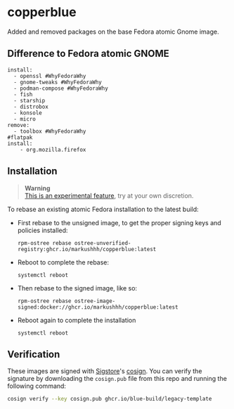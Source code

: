 # copperblue

Added and removed packages on the base Fedora atomic Gnome image.

## Difference to Fedora atomic GNOME

    install:
      - openssl #WhyFedoraWhy
      - gnome-tweaks #WhyFedoraWhy
      - podman-compose #WhyFedoraWhy
      - fish
      - starship
      - distrobox
      - konsole
      - micro
    remove:
      - toolbox #WhyFedoraWhy
    #flatpak
    install:
        - org.mozilla.firefox

## Installation

> **Warning**  
> [This is an experimental feature](https://www.fedoraproject.org/wiki/Changes/OstreeNativeContainerStable), try at your own discretion.

To rebase an existing atomic Fedora installation to the latest build:

- First rebase to the unsigned image, to get the proper signing keys and policies installed:
  ```
  rpm-ostree rebase ostree-unverified-registry:ghcr.io/markushhh/copperblue:latest
  ```
- Reboot to complete the rebase:
  ```
  systemctl reboot
  ```
- Then rebase to the signed image, like so:
  ```
  rpm-ostree rebase ostree-image-signed:docker://ghcr.io/markushhh/copperblue:latest
  ```
- Reboot again to complete the installation
  ```
  systemctl reboot
  ```

## Verification

These images are signed with [Sigstore](https://www.sigstore.dev/)'s [cosign](https://github.com/sigstore/cosign). You can verify the signature by downloading the `cosign.pub` file from this repo and running the following command:

```bash
cosign verify --key cosign.pub ghcr.io/blue-build/legacy-template
```

